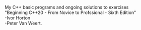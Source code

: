 My C++ basic programs and ongoing solutions to exercises
</br>"Beginning C++20 - From Novice to Profssional - Sixth Edition"
</br>-Ivor Horton
</br>-Peter Van Weert.

